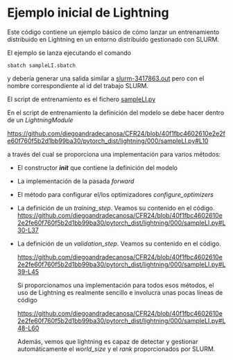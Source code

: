 # Ejemplo inicial de Lightning

Este código contiene un ejemplo básico de cómo lanzar un entrenamiento distribuido en Lightning en un entorno distribuido gestionado con SLURM.

El ejemplo se lanza ejecutando el comando

```
sbatch sampleLI.sbatch
```
y debería generar una salida similar a [slurm-3417863.out](https://github.com/diegoandradecanosa/CFR24/blob/main/pytorch_dist/lightning/000/slurm-3417863.out)
pero con el nombre correspondiente al id del trabajo SLURM.

El script de entrenamiento es el fichero [sampleLI.py](https://github.com/diegoandradecanosa/CFR24/blob/main/pytorch_dist/lightning/000/sampleLI.py)

En el script de entrenamiento la definición del modelo se debe hacer dentro de un *LightningModule*

https://github.com/diegoandradecanosa/CFR24/blob/40f1fbc4602610e2e2fe60f760f5b2d1bb99ba30/pytorch_dist/lightning/000/sampleLI.py#L10

a través del cual se proporciona una implementación para varios métodos:
- El constructor *__init__* que contiene la definición del modelo
- La implementación de la pasada *forward*
- El método para configurar el/los optimizadores *configure_optimizers*
- La definición de un *training_step*. Veamos su contenido en el código.
  https://github.com/diegoandradecanosa/CFR24/blob/40f1fbc4602610e2e2fe60f760f5b2d1bb99ba30/pytorch_dist/lightning/000/sampleLI.py#L30-L37
  
- La definición de un *validation_step*. Veamos su contenido en el código.

  https://github.com/diegoandradecanosa/CFR24/blob/40f1fbc4602610e2e2fe60f760f5b2d1bb99ba30/pytorch_dist/lightning/000/sampleLI.py#L39-L45

  Si proporcionamos una implementación para todos esos métodos, el uso de Lightning es realmente sencillo e involucra unas pocas líneas de código

  https://github.com/diegoandradecanosa/CFR24/blob/40f1fbc4602610e2e2fe60f760f5b2d1bb99ba30/pytorch_dist/lightning/000/sampleLI.py#L48-L60

  Además, vemos que lightning es capaz de detectar y gestionar automáticamente el *world_size* y el *rank* proporcionados por SLURM.
  
